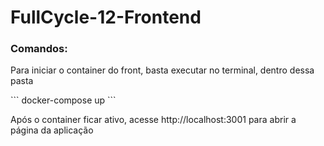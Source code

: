 # FullCycle-12-Frontend

<h3>Comandos:</h3>

<p>Para iniciar o container do front, basta executar no terminal, dentro dessa pasta</p>
```
docker-compose up 
```
<p>Após o container ficar ativo, acesse <a>http://localhost:3001</a> para abrir a página da aplicação</p>